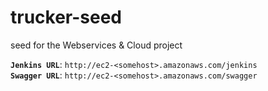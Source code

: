 # trucker-seed
seed for the Webservices & Cloud project

**`Jenkins URL`**: `http://ec2-<somehost>.amazonaws.com/jenkins`    
**`Swagger URL`**: `http://ec2-<somehost>.amazonaws.com/swagger`
